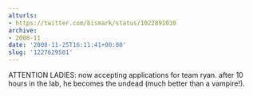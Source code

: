 ```yaml
---
alturls:
- https://twitter.com/bismark/status/1022891010
archive:
- 2008-11
date: '2008-11-25T16:11:41+00:00'
slug: '1227629501'
---
```


ATTENTION LADIES: now accepting applications for team ryan. after 10 hours in the lab, he becomes the undead (much better than a vampire!).


